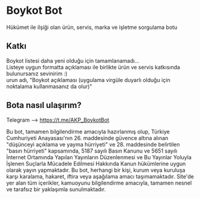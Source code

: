 # Boykot Bot

Hükümet ile ilşiği olan ürün, servis, marka ve işletme sorgulama botu

Katkı
-
Boykot listesi daha yeni olduğu için tamamlanamadı...  
Listeye uygun formatta açıklaması ile birlikte ürün ve servis katkısında bulunursanız sevinirim :)  
urun adı, "Boykot açıklaması (uygulama virgüle duyarlı olduğu için noktalama kullanmasanız da olur)"

Bota nasıl ulaşırım?
-
Telegram --> https://t.me/AKP_BoykotBot  

Bu bot, tamamen bilgilendirme amacıyla hazırlanmış olup, Türkiye Cumhuriyeti Anayasası'nın 26. maddesinde güvence altına alınan "düşünceyi açıklama ve yayma hürriyeti" ve 28. maddesinde belirtilen "basın hürriyeti" kapsamında, 5187 sayılı Basın Kanunu ve 5651 sayılı İnternet Ortamında Yapılan Yayınların Düzenlenmesi ve Bu Yayınlar Yoluyla İşlenen Suçlarla Mücadele Edilmesi Hakkında Kanun hükümlerine uygun olarak yayın yapmaktadır. Bu bot, herhangi bir kişi, kurum veya kuruluşa karşı karalama, hakaret, iftira veya aşağılama amacı taşımamaktadır. Site'de yer alan tüm içerikler, kamuoyunu bilgilendirme amacıyla, tamamen nesnel ve tarafsız bir yaklaşımla sunulmaktadır.


